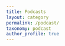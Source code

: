 ```yaml
---
title: Podcasts
layout: category
permalink: /podcast/
taxonomy: podcast
author_profile: true
---
```

